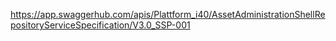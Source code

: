 https://app.swaggerhub.com/apis/Plattform_i40/AssetAdministrationShellRepositoryServiceSpecification/V3.0_SSP-001